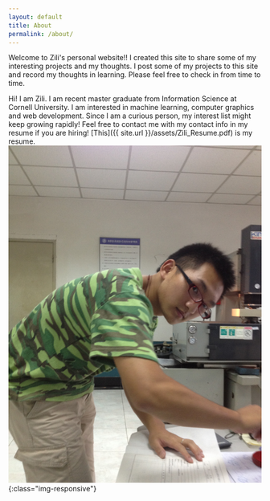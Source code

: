 ```yaml
---
layout: default
title: About
permalink: /about/
---
```


Welcome to Zili's personal website!! I created this site to share some of my interesting projects and my thoughts. I post some of my projects to this site and record my thoughts in learning. Please feel free to check in from time to time.

Hi! I am Zili. I am recent master graduate from Information Science at Cornell University. I am interested in machine learning, computer graphics and web development. Since I am a curious person, my interest list might keep growing rapidly! Feel free to contact me with my contact info in my resume if you are hiring!
[This]({{ site.url }}/assets/Zili_Resume.pdf) is my resume.
![image-title-here](/assets/profile.jpg){:class="img-responsive"}
